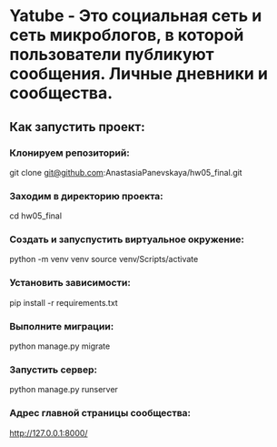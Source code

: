 # Yatube - Это социальная сеть и сеть микроблогов, в которой пользователи публикуют сообщения. Личные дневники и сообщества.

## Как запустить проект:

### Клонируем репозиторий:
git clone git@github.com:AnastasiaPanevskaya/hw05_final.git

### Заходим в директорию проекта:
cd hw05_final

### Создать и запуспустить виртуальное окружение:
python -m venv venv
source venv/Scripts/activate

### Установить зависимости:
pip install -r requirements.txt

### Выполните миграции:
python manage.py migrate

### Запустить сервер:

python manage.py runserver

### Адрес главной страницы сообщества:
http://127.0.0.1:8000/


